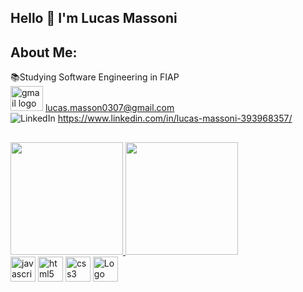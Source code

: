## Hello 👋 I'm Lucas Massoni

## About Me:
  📚Studying Software Engineering in FIAP<br>
  <img src="https://raw.githubusercontent.com/maurodesouza/profile-readme-generator/master/src/assets/icons/social/gmail/default.svg" width="52" height="40" alt="gmail logo" style="max-width: 100%;">
  lucas.masson0307@gmail.com <br>
  <img src="https://raw.githubusercontent.com/maurodesouza/profile-readme-generator/master/src/assets/icons/social/linkedin/default.svg" alt="LinkedIn" style="max-width: 100%;">
  https://www.linkedin.com/in/lucas-massoni-393968357/
##
<div>
  <a href="https://beacons.ai/lucasmassoni06">
    <img height="180em" src="https://github-readme-stats.vercel.app/api/top-langs/?username=lucasmassoni06&layout=compact&langs_count=16&theme=dark"/>
  </a>
  <img height="180em" src="https://github-readme-stats.vercel.app/api?username=lucasmassoni06&show_icons=true&theme=dark&include_all_commits=true&count_private=true"/><br>
  <img src="https://camo.githubusercontent.com/426c1121b29abc64a6b1af1e3aa3091abb38e39c87054720b765af1425c74e7f/68747470733a2f2f63646e2e6a7364656c6976722e6e65742f67682f64657669636f6e732f64657669636f6e2f69636f6e732f6a6176617363726970742f6a6176617363726970742d6f726967696e616c2e737667" height="40" alt="javascript logo" data-canonical-src="https://cdn.jsdelivr.net/gh/devicons/devicon/icons/javascript/javascript-original.svg" style="max-width: 100%;">
  <img src="https://camo.githubusercontent.com/6647554cf19482c32acc6a6a3b8bd68b845fafabd474595e7e92dead3075c3ea/68747470733a2f2f63646e2e6a7364656c6976722e6e65742f67682f64657669636f6e732f64657669636f6e2f69636f6e732f68746d6c352f68746d6c352d6f726967696e616c2e737667" height="40" alt="html5 logo" data-canonical-src="https://cdn.jsdelivr.net/gh/devicons/devicon/icons/html5/html5-original.svg" style="max-width: 100%;">
  <img src="https://camo.githubusercontent.com/4eaf7f26830ffa4bc4c4502a24e9be29fa2796208648a805e8f610da811aeb05/68747470733a2f2f63646e2e6a7364656c6976722e6e65742f67682f64657669636f6e732f64657669636f6e2f69636f6e732f637373332f637373332d6f726967696e616c2e737667" height="40" alt="css3 logo" data-canonical-src="https://cdn.jsdelivr.net/gh/devicons/devicon/icons/css3/css3-original.svg" style="max-width: 100%;">
  <img alt="Logo device only" src="https://camo.githubusercontent.com/8b43ab2fd8bb626559c9393bf6b592bae798234a1232fc3a193826bec3b8e8fa/68747470733a2f2f73332e6475616c737461636b2e75732d656173742d322e616d617a6f6e6177732e636f6d2f707974686f6e646f746f72672d6173736574732f6d656469612f636f6d6d756e6974792f6c6f676f732f707974686f6e2d6c6f676f2d6f6e6c792e706e67" height="40" data-canonical-src="https://s3.dualstack.us-east-2.amazonaws.com/pythondotorg-assets/media/community/logos/python-logo-only.png" style="max-width: 100%;">
</div>
